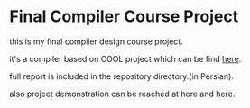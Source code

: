 # Final Compiler Course Project
this is my final compiler design course project.

it's a compiler based on COOL project which can be find [here](http://theory.stanford.edu/~aiken/software/cool/cool.html).

full report is included in the repository directory.(in Persian).

also project demonstration can be reached at here and here.